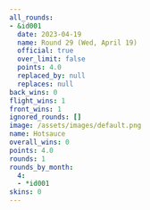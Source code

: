 ```yaml
---
all_rounds:
- &id001
  date: 2023-04-19
  name: Round 29 (Wed, April 19)
  official: true
  over_limit: false
  points: 4.0
  replaced_by: null
  replaces: null
back_wins: 0
flight_wins: 1
front_wins: 1
ignored_rounds: []
image: /assets/images/default.png
name: Hotsauce
overall_wins: 0
points: 4.0
rounds: 1
rounds_by_month:
  4:
  - *id001
skins: 0
---
```

